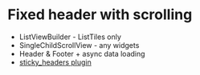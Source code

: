 # Fixed header with scrolling

- ListViewBuilder - ListTiles only
- SingleChildScrollView - any widgets
- Header & Footer + async data loading
- [sticky_headers plugin](https://github.com/fluttercommunity/flutter_sticky_headers)